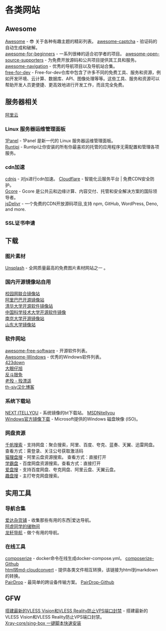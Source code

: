 # 各类网站

## Awesome
[Awesome](https://github.com/sindresorhus/awesome) - 😎 关于各种有趣主题的精彩列表。
[awesome-captcha](https://github.com/ZYSzys/awesome-captcha/blob/master/README-zh.md) - 验证码的自动生成和破解。  
[awesome-for-beginners](https://github.com/MunGell/awesome-for-beginners) - 一系列很棒的适合初学者的项目。
[awesome-open-source-supporters](https://github.com/zachflower/awesome-open-source-supporters) - 为免费开放源码和公共项目提供其工具和服务。  
[awesome-navigation](https://github.com/eryajf/awesome-navigation) - 优秀的导航项目以及导航站合集。  
[free-for-dev](https://github.com/ripienaar/free-for-dev) - Free-for-dev仓库中包含了许多不同的免费工具、服务和资源，例如开发环境、云计算、数据库、API、图像处理等等。这些工具、服务和资源可以帮助开发人员更便捷、更高效地进行开发工作，而且完全免费。


## 服务器相关
[阿里云](https://www.aliyun.com/)  

### Linux 服务器运维管理面板
[1Panel](https://1panel.cn/) - 1Panel 是新一代的 Linux 服务器运维管理面板。  
[Runtipi](https://runtipi.io/) - Runtipi让你安装的所有你最喜欢的托管的应用程序无需配置和管理各项服务。  

### cdn加速
[cdnjs](https://cdnjs.com/) - 对js进行cdn加速。
[Cloudflare](https://www.cloudflare.com/) - 智能化云服务平台 | 免费CDN安全防护。  
[Gcore](https://gcore.com/zh) -  Gcore 是公共云和边缘计算、内容交付、托管和安全解决方案的国际领导者。   
[jsDelivr](https://www.jsdelivr.com/) - 一个免费的CDN开放源码项目,支持 npm, GitHub, WordPress, Deno, and more.    

### SSL证书申请



## 下载

### 图片素材
[Unsplash](https://unsplash.com) - 全网质量最高的免费图片素材网站之一 。

### 国内开源镜像站自用
[校园网联合镜像站](https://mirrors.cernet.edu.cn/)  
[阿里巴巴开源镜像站](https://developer.aliyun.com/mirror/)  
[清华大学开源软件镜像站](https://mirrors.tuna.tsinghua.edu.cn/)  
[中国科学技术大学开源软件镜像](https://mirrors.ustc.edu.cn/)  
[南京大学开源镜像站](https://mirror.nju.edu.cn/)  
[山东大学镜像站](https://mirrors.sdu.edu.cn/#/mirror)

### 软件网站
[awesome-free-software](https://github.com/johnjago/awesome-free-software) - 开源软件列表。  
[Awesome-Windows](https://github.com/Awesome-Windows/Awesome) - 优秀的Windows软件列表。  
[423down](https://www.423down.com/)  
[大眼仔旭](http://www.dayanzai.me/)  
[反斗限免](https://free.apprcn.com/)  
[老殁 - 殁漂遥](https://www.laomoit.com/)  
[th-sjy汉化博客](http://www.th-sjy.com/)  

### 系统下载站
[NEXT,ITELLYOU](https://next.itellyou.cn) - 系统镜像的bt下载站。 [MSDNitellyou](https://msdn.itellyou.cn)  
[Windows官方镜像下载](https://www.microsoft.com/zh-cn/software-download) - Microsoft提供的Windows 磁盘映像 (ISO)。

### 网盘资源
[千帆搜索](https://pan.qianfan.app/) - 支持网盘：聚合搜索，阿里、百度、夸克、蓝奏、天翼、迅雷网盘。查看方式：需登录、关注公号获取激活码  
[猫狸盘搜](https://www.alipansou.com/) - 阿里云盘资源搜索。 查看方式：直接打开  
[学霸盘](https://www.xuebapan.com/) - 百度网盘资源搜索。查看方式：直接打开  
[爱盘搜](https://aipanso.com/) - 支持百度网盘、夸克网盘、阿里云盘、天翼云盘。  
[趣盘搜](https://pan.funletu.com) - 主打夸克网盘搜索。


## 实用工具

### 导航合集
[爱达杂货铺](https://adzhp.xyz/) - 收集那些有用的东西|爱达导航。  
[阿虚同学的储物间](https://axutongxue.com/)  
[龙轩导航](http://ilxdh.com/) - 做个有用的导航。  

### 在线工具
[composerize](https://www.composerize.com/) - docker命令在线生成docker-compose.yml。 [composerize-Github](https://github.com/composerize/composerize)  
[html转md-cloudconvert](https://cloudconvert.com/html-to-md) - 提供各类文件相互转换，该链接为html到markdown的转换。  
[PairDrop](https://pairdrop.net/) - 最简单的跨设备传输方案。 [PairDrop-Github](https://github.com/schlagmichdoch/pairdrop)  

## GFW
[搭建最新的VLESS Vision和VLESS Reality防止VPS端口封禁](https://www.v2ray-agent.com/archives/1680104902581) - 搭建最新的VLESS Vision和VLESS Reality防止VPS端口封禁。  
[Xray-core/sing-box 一键脚本快速安装](https://github.com/mack-a/v2ray-agent)  

